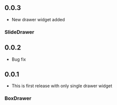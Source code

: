 ## 0.0.3

* New drawer widget added
### SlideDrawer

## 0.0.2

* Bug fix

## 0.0.1

* This is first release with only single drawer widget
### BoxDrawer 
